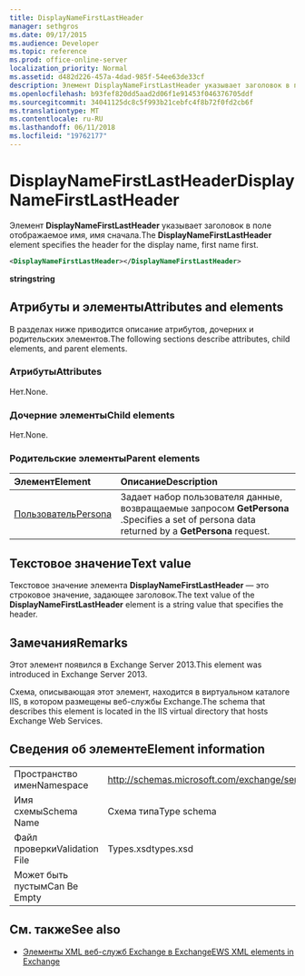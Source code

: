 ```yaml
---
title: DisplayNameFirstLastHeader
manager: sethgros
ms.date: 09/17/2015
ms.audience: Developer
ms.topic: reference
ms.prod: office-online-server
localization_priority: Normal
ms.assetid: d482d226-457a-4dad-985f-54ee63de33cf
description: Элемент DisplayNameFirstLastHeader указывает заголовок в поле отображаемое имя, имя сначала.
ms.openlocfilehash: b93fef820dd5aad2d06f1e91453f046376705ddf
ms.sourcegitcommit: 34041125dc8c5f993b21cebfc4f8b72f0fd2cb6f
ms.translationtype: MT
ms.contentlocale: ru-RU
ms.lasthandoff: 06/11/2018
ms.locfileid: "19762177"
---
```

# <a name="displaynamefirstlastheader"></a><span data-ttu-id="91b5d-103">DisplayNameFirstLastHeader</span><span class="sxs-lookup"><span data-stu-id="91b5d-103">DisplayNameFirstLastHeader</span></span>

<span data-ttu-id="91b5d-104">Элемент **DisplayNameFirstLastHeader** указывает заголовок в поле отображаемое имя, имя сначала.</span><span class="sxs-lookup"><span data-stu-id="91b5d-104">The **DisplayNameFirstLastHeader** element specifies the header for the display name, first name first.</span></span> 
  
```XML
<DisplayNameFirstLastHeader></DisplayNameFirstLastHeader>
```

 <span data-ttu-id="91b5d-105">**string**</span><span class="sxs-lookup"><span data-stu-id="91b5d-105">**string**</span></span>
## <a name="attributes-and-elements"></a><span data-ttu-id="91b5d-106">Атрибуты и элементы</span><span class="sxs-lookup"><span data-stu-id="91b5d-106">Attributes and elements</span></span>

<span data-ttu-id="91b5d-107">В разделах ниже приводится описание атрибутов, дочерних и родительских элементов.</span><span class="sxs-lookup"><span data-stu-id="91b5d-107">The following sections describe attributes, child elements, and parent elements.</span></span>
  
### <a name="attributes"></a><span data-ttu-id="91b5d-108">Атрибуты</span><span class="sxs-lookup"><span data-stu-id="91b5d-108">Attributes</span></span>

<span data-ttu-id="91b5d-109">Нет.</span><span class="sxs-lookup"><span data-stu-id="91b5d-109">None.</span></span>
  
### <a name="child-elements"></a><span data-ttu-id="91b5d-110">Дочерние элементы</span><span class="sxs-lookup"><span data-stu-id="91b5d-110">Child elements</span></span>

<span data-ttu-id="91b5d-111">Нет.</span><span class="sxs-lookup"><span data-stu-id="91b5d-111">None.</span></span>
  
### <a name="parent-elements"></a><span data-ttu-id="91b5d-112">Родительские элементы</span><span class="sxs-lookup"><span data-stu-id="91b5d-112">Parent elements</span></span>

|<span data-ttu-id="91b5d-113">**Элемент**</span><span class="sxs-lookup"><span data-stu-id="91b5d-113">**Element**</span></span>|<span data-ttu-id="91b5d-114">**Описание**</span><span class="sxs-lookup"><span data-stu-id="91b5d-114">**Description**</span></span>|
|:-----|:-----|
|[<span data-ttu-id="91b5d-115">Пользователь</span><span class="sxs-lookup"><span data-stu-id="91b5d-115">Persona</span></span>](persona.md) <br/> |<span data-ttu-id="91b5d-116">Задает набор пользователя данные, возвращаемые запросом **GetPersona** .</span><span class="sxs-lookup"><span data-stu-id="91b5d-116">Specifies a set of persona data returned by a **GetPersona** request.</span></span>  <br/> |
   
## <a name="text-value"></a><span data-ttu-id="91b5d-117">Текстовое значение</span><span class="sxs-lookup"><span data-stu-id="91b5d-117">Text value</span></span>

<span data-ttu-id="91b5d-118">Текстовое значение элемента **DisplayNameFirstLastHeader** — это строковое значение, задающее заголовок.</span><span class="sxs-lookup"><span data-stu-id="91b5d-118">The text value of the **DisplayNameFirstLastHeader** element is a string value that specifies the header.</span></span> 
  
## <a name="remarks"></a><span data-ttu-id="91b5d-119">Замечания</span><span class="sxs-lookup"><span data-stu-id="91b5d-119">Remarks</span></span>

<span data-ttu-id="91b5d-120">Этот элемент появился в Exchange Server 2013.</span><span class="sxs-lookup"><span data-stu-id="91b5d-120">This element was introduced in Exchange Server 2013.</span></span>
  
<span data-ttu-id="91b5d-121">Схема, описывающая этот элемент, находится в виртуальном каталоге IIS, в котором размещены веб-службы Exchange.</span><span class="sxs-lookup"><span data-stu-id="91b5d-121">The schema that describes this element is located in the IIS virtual directory that hosts Exchange Web Services.</span></span>
  
## <a name="element-information"></a><span data-ttu-id="91b5d-122">Сведения об элементе</span><span class="sxs-lookup"><span data-stu-id="91b5d-122">Element information</span></span>

|||
|:-----|:-----|
|<span data-ttu-id="91b5d-123">Пространство имен</span><span class="sxs-lookup"><span data-stu-id="91b5d-123">Namespace</span></span>  <br/> |http://schemas.microsoft.com/exchange/services/2006/types  <br/> |
|<span data-ttu-id="91b5d-124">Имя схемы</span><span class="sxs-lookup"><span data-stu-id="91b5d-124">Schema Name</span></span>  <br/> |<span data-ttu-id="91b5d-125">Схема типа</span><span class="sxs-lookup"><span data-stu-id="91b5d-125">Type schema</span></span>  <br/> |
|<span data-ttu-id="91b5d-126">Файл проверки</span><span class="sxs-lookup"><span data-stu-id="91b5d-126">Validation File</span></span>  <br/> |<span data-ttu-id="91b5d-127">Types.xsd</span><span class="sxs-lookup"><span data-stu-id="91b5d-127">types.xsd</span></span>  <br/> |
|<span data-ttu-id="91b5d-128">Может быть пустым</span><span class="sxs-lookup"><span data-stu-id="91b5d-128">Can Be Empty</span></span>  <br/> ||
   
## <a name="see-also"></a><span data-ttu-id="91b5d-129">См. также</span><span class="sxs-lookup"><span data-stu-id="91b5d-129">See also</span></span>

- [<span data-ttu-id="91b5d-130">Элементы XML веб-служб Exchange в Exchange</span><span class="sxs-lookup"><span data-stu-id="91b5d-130">EWS XML elements in Exchange</span></span>](ews-xml-elements-in-exchange.md)

